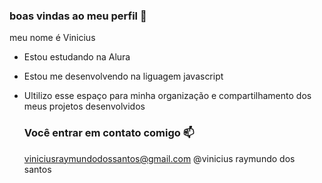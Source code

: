 ### boas vindas ao meu perfil 💙

meu nome é Vinicius

- Estou estudando na Alura
- Estou me desenvolvendo na liguagem javascript
- Ultilizo esse espaço para minha organização e compartilhamento dos meus projetos desenvolvidos

  ### Você entrar em contato comigo 📫

  viniciusraymundodossantos@gmail.com
  @vinicius raymundo dos santos
